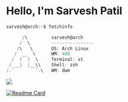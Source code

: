 <!-- # [<img src="https://lh3.googleusercontent.com/a-/AOh14Gilqms4ucFuPLLOrS93UYMNXtYGtDXxeDPqrHDNFA=s96-c-rg-br100" width="40" height="40">](https://github.com/sarveshspatil111) Hi, I’m Sarvesh Patil -->

<h1>Hello, I'm Sarvesh Patil</h1>

<!--
<a href='https://twitter.com/sarveshspatil' target='_blank' rel='noopener' rel='noreferrer'>
    <img src='https://img.shields.io/static/v1?label=&message=sarveshspatil&color=gray&style=plastic-square&logo=twitter' />
  </a>
<a href='https://www.linkedin.com/in/sarveshspatil/' target='_blank' rel='noopener' rel='noreferrer'>
    <img src='https://img.shields.io/static/v1?label=&message=sarveshspatil&color=gray&style=plastic-square&logo=linkedin' />
  </a>

<a href='https://www.youtube.com/channel/UCMQBfRsIP5RPRcD_j9hHmYw' target='_blank' rel='noopener' rel='noreferrer'>
    <img src='https://img.shields.io/static/v1?label=&message=SarveshPatil&color=gray&style=plastic-square&logo=youtube' />
  </a>
  <a href='https://leetcode.com/sarveshsp/' target='_blank' rel='noopener' rel='noreferrer'>
    <img src='https://img.shields.io/static/v1?label=&message=sarveshsp&color=gray&style=plastic-square&logo=leetcode' />
  </a>
<a href='https://www.datacamp.com/profile/sarveshsp' target='_blank' rel='noopener' rel='noreferrer'>
    <img src='https://img.shields.io/static/v1?label=&message=sarveshsp&color=gray&style=plastic-square&logo=datacamp' />
  </a>

<a href='https://img.shields.io/static/v1?label=&message=sarvesh@sarvesh.tech&color=gray&style=plastic-square&logo=gmail' target='_blank' rel='noopener' rel='noreferrer'>
    <img src='https://img.shields.io/static/v1?label=&message=sarvesh@sarvesh.tech&color=gray&style=plastic-square&logo=gmail' />
  </a>
<a href='https://drive.google.com/drive/folders/1gOKUeLIjSiV0V--Js7G2vZEIWCN2hYWa?usp=sharing' target='_blank' rel='noopener' rel='noreferrer'>
    <img src='https://img.shields.io/static/v1?label=&message=Resume&color=gray&style=plastic-square&logo=files' />
  </a>
-->

```csharp
sarvesh@arch:~$ fetchinfo
```
<!--
```csharp
    _______     sarvesh@void
 _ \______ -    ------------------
| \  ___  \ |   OS: Void Linux x86_64
| | /   \ | |   Packages: 662 (xbps-query)
| | \___/ | |   Shell: bash 5.1.8
| \______ \_|   WM: dwm
 -_______\      Terminal: st
                Memory: 282MiB / 7726MiB
```
-->
```csharp
      /\         sarvesh@arch
     /  \        ----------------
    /\   \       OS: Arch Linux
   /  __  \      WM: 488
  /  (  )  \     Terminal: st
 / __|  |__\\    Shell: zsh
/.`        `.\   WM: dwm
```

<!-- <img align="left" src="https://raw.githubusercontent.com/sarveshspatil111/sarveshspatil111/main/assets/gentoo.png" width="190" />
```csharp
sarveshspatil111@github
-------------------------
OS: Gentoo/Linux x86_64 x86_64
Shell: fish 3.3.1
WM: dwm
Terminal: st
Languages: Bash, Python, JavaScript
Frameworks: Django, React
Learning: Node.js, Express, Frappe
Tools: Git, Tmux, Docker
``` -->

![](https://github-readme-streak-stats.herokuapp.com?user=sarvesh-codeprism&theme=tokyonight&hide_border=true)

[![Readme Card](https://github-readme-stats.vercel.app/api/pin/?username=sarvesh-codeprism&repo=i3wm-nord&theme=tokyonight&hide_border=true)](https://github.com/sarvesh-codeprism/i3wm-nord)
